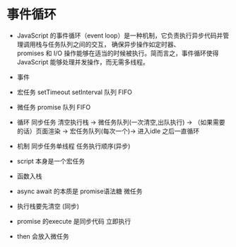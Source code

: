 # 事件循环

- JavaScript 的事件循环（event loop）是一种机制，它负责执行异步代码并管理调用栈与任务队列之间的交互，
确保异步操作如定时器、     
promises 和 I/O 操作能够在适当的时候被执行。简而言之，事件循环使得 JavaScript 能够处理并发操作，而无需多线程。

- 事件
 - 宏任务
  setTimeout setInterval  队列 FIFO

 - 微任务
  promise 队列 FIFO

- 循环
 同步任务 清空执行栈 -> 微任务队列(一次清空,出队执行) -> （如果需要的话）页面渲染 -> 宏任务队列(每次一个)-> 进入idle
 之后一直循环

- 机制
  同步任务单线程 任务执行顺序(异步)

- script 本身是一个宏任务
- 函数入栈
- async await 的本质是 promise语法糖 微任务
- 执行栈要先清空 (同步)
- promise 的execute 是同步代码 立即执行
- then 会放入微任务




